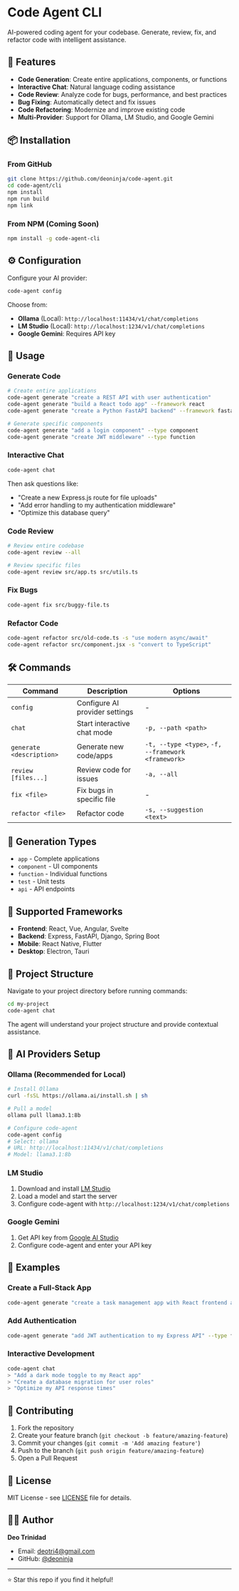# Code Agent CLI

AI-powered coding agent for your codebase. Generate, review, fix, and refactor code with intelligent assistance.

## 🚀 Features

- **Code Generation**: Create entire applications, components, or functions
- **Interactive Chat**: Natural language coding assistance
- **Code Review**: Analyze code for bugs, performance, and best practices
- **Bug Fixing**: Automatically detect and fix issues
- **Code Refactoring**: Modernize and improve existing code
- **Multi-Provider**: Support for Ollama, LM Studio, and Google Gemini

## 📦 Installation

### From GitHub

```bash
git clone https://github.com/deoninja/code-agent.git
cd code-agent/cli
npm install
npm run build
npm link
```

### From NPM (Coming Soon)

```bash
npm install -g code-agent-cli
```

## ⚙️ Configuration

Configure your AI provider:

```bash
code-agent config
```

Choose from:
- **Ollama** (Local): `http://localhost:11434/v1/chat/completions`
- **LM Studio** (Local): `http://localhost:1234/v1/chat/completions`
- **Google Gemini**: Requires API key

## 🎯 Usage

### Generate Code

```bash
# Create entire applications
code-agent generate "create a REST API with user authentication"
code-agent generate "build a React todo app" --framework react
code-agent generate "create a Python FastAPI backend" --framework fastapi

# Generate specific components
code-agent generate "add a login component" --type component
code-agent generate "create JWT middleware" --type function
```

### Interactive Chat

```bash
code-agent chat
```

Then ask questions like:
- "Create a new Express.js route for file uploads"
- "Add error handling to my authentication middleware"
- "Optimize this database query"

### Code Review

```bash
# Review entire codebase
code-agent review --all

# Review specific files
code-agent review src/app.ts src/utils.ts
```

### Fix Bugs

```bash
code-agent fix src/buggy-file.ts
```

### Refactor Code

```bash
code-agent refactor src/old-code.ts -s "use modern async/await"
code-agent refactor src/component.jsx -s "convert to TypeScript"
```

## 🛠️ Commands

| Command | Description | Options |
|---------|-------------|---------|
| `config` | Configure AI provider settings | - |
| `chat` | Start interactive chat mode | `-p, --path <path>` |
| `generate <description>` | Generate new code/apps | `-t, --type <type>`, `-f, --framework <framework>` |
| `review [files...]` | Review code for issues | `-a, --all` |
| `fix <file>` | Fix bugs in specific file | - |
| `refactor <file>` | Refactor code | `-s, --suggestion <text>` |

## 🎨 Generation Types

- `app` - Complete applications
- `component` - UI components
- `function` - Individual functions
- `test` - Unit tests
- `api` - API endpoints

## 🔧 Supported Frameworks

- **Frontend**: React, Vue, Angular, Svelte
- **Backend**: Express, FastAPI, Django, Spring Boot
- **Mobile**: React Native, Flutter
- **Desktop**: Electron, Tauri

## 📁 Project Structure

Navigate to your project directory before running commands:

```bash
cd my-project
code-agent chat
```

The agent will understand your project structure and provide contextual assistance.

## 🤖 AI Providers Setup

### Ollama (Recommended for Local)

```bash
# Install Ollama
curl -fsSL https://ollama.ai/install.sh | sh

# Pull a model
ollama pull llama3.1:8b

# Configure code-agent
code-agent config
# Select: ollama
# URL: http://localhost:11434/v1/chat/completions
# Model: llama3.1:8b
```

### LM Studio

1. Download and install [LM Studio](https://lmstudio.ai/)
2. Load a model and start the server
3. Configure code-agent with `http://localhost:1234/v1/chat/completions`

### Google Gemini

1. Get API key from [Google AI Studio](https://makersuite.google.com/app/apikey)
2. Configure code-agent and enter your API key

## 📝 Examples

### Create a Full-Stack App

```bash
code-agent generate "create a task management app with React frontend and Express backend"
```

### Add Authentication

```bash
code-agent generate "add JWT authentication to my Express API" --type function
```

### Interactive Development

```bash
code-agent chat
> "Add a dark mode toggle to my React app"
> "Create a database migration for user roles"
> "Optimize my API response times"
```

## 🤝 Contributing

1. Fork the repository
2. Create your feature branch (`git checkout -b feature/amazing-feature`)
3. Commit your changes (`git commit -m 'Add amazing feature'`)
4. Push to the branch (`git push origin feature/amazing-feature`)
5. Open a Pull Request

## 📄 License

MIT License - see [LICENSE](LICENSE) file for details.

## 👨‍💻 Author

**Deo Trinidad**
- Email: deotri4@gmail.com
- GitHub: [@deoninja](https://github.com/deoninja)

---

⭐ Star this repo if you find it helpful!